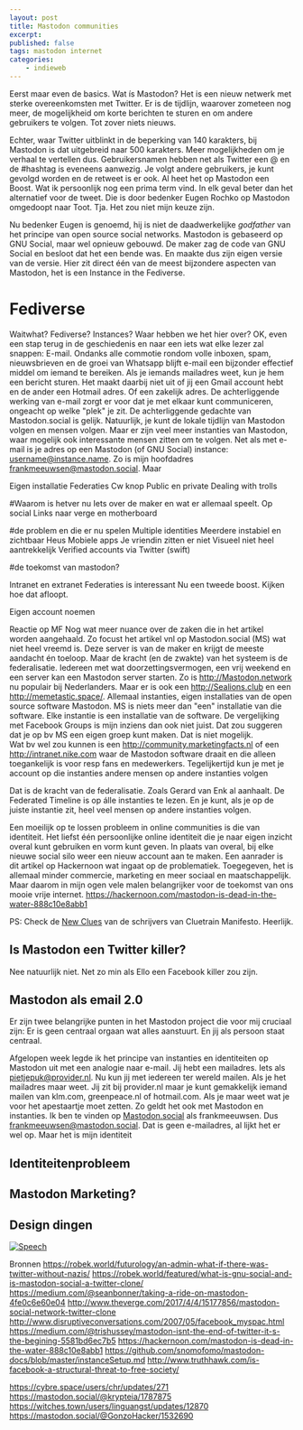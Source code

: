 ```yaml
---
layout: post
title: Mastodon communities
excerpt:
published: false
tags: mastodon internet
categories: 
    - indieweb
---
```





Eerst maar even de basics. Wat ís Mastodon? Het is een nieuw netwerk met sterke overeenkomsten met Twitter. Er is de tijdlijn, waarover zometeen nog meer, de mogelijkheid om korte berichten te sturen en om andere gebruikers te volgen. Tot zover niets nieuws. 



Echter, waar Twitter uitblinkt in de beperking van 140 karakters, bij Mastodon is dat uitgebreid naar 500 karakters. Meer mogelijkheden om je verhaal te vertellen dus. 
Gebruikersnamen hebben net als Twitter een @ en de #hashtag is eveneens aanwezig. Je volgt andere gebruikers, je kunt gevolgd worden en de retweet is er ook. Al heet het op Mastodon een Boost.
Wat ik persoonlijk nog een prima term vind. In elk geval beter dan het alternatief voor de tweet. Die is door bedenker Eugen Rochko op Mastodon omgedoopt naar Toot. Tja. Het zou niet mijn keuze zijn. 

Nu bedenker Eugen is genoemd, hij is niet de daadwerkelijke *godfather* van het principe van open source social networks. Mastodon is gebaseerd op GNU Social, maar wel opnieuw gebouwd. De maker zag de code van GNU Social en besloot dat het een bende was. En maakte dus zijn eigen versie van de versie. Hier zit direct één van de meest bijzondere aspecten van Mastodon, het is een Instance in the Fediverse.

# Fediverse

Waitwhat? Fediverse? Instances? Waar hebben we het hier over? 
OK, even een stap terug in de geschiedenis en naar een iets wat elke lezer zal snappen: E-mail. 
Ondanks alle commotie rondom volle inboxen, spam, nieuwsbrieven en de groei van Whatsapp blijft e-mail een bijzonder effectief middel om iemand te bereiken. Als je iemands mailadres weet, kun je hem een bericht sturen. Het maakt daarbij niet uit of jij een Gmail account hebt en de ander een Hotmail adres. Of een zakelijk adres. De achterliggende werking van e-mail zorgt er voor dat je met elkaar kunt communiceren, ongeacht op welke "plek" je zit. 
De achterliggende gedachte van Mastodon.social is gelijk. Natuurlijk, je kunt de lokale tijdlijn van Mastodon volgen en mensen volgen. Maar er zijn veel meer instanties van Mastodon, waar mogelijk ook interessante mensen zitten om te volgen. Net als met e-mail is je adres op een Mastodon (of GNU Social) instance: username@instance.name. Zo is mijn hoofdadres frankmeeuwsen@mastodon.social. Maar 


Eigen installatie
Federaties 
Cw knop
Public en private
Dealing with trolls

#Waarom is hetver nu
Iets over de maker en wat er allemaal speelt. Op social
Links naar verge en motherboard

#de problem en die er nu spelen
Multiple identities
Meerdere instabiel en zichtbaar Heus
Mobiele apps
Je vriendin zitten er niet
Visueel niet heel aantrekkelijk
Verified accounts via Twitter (swift)

#de toekomst van mastodon?

Intranet en extranet
Federaties is interessant 
Nu een tweede boost. Kijken hoe dat afloopt. 


Eigen account noemen





Reactie op MF
Nog wat meer nuance over de zaken die in het artikel worden aangehaald. Zo focust het artikel vnl op Mastodon.social (MS) wat niet heel vreemd is. Deze server is van de maker en krijgt de meeste aandacht én toeloop. Maar de kracht (en de zwakte) van het systeem is de federalisatie. Iedereen met wat doorzettingsvermogen, een vrij weekend en een server kan een Mastodon server starten. Zo is http://Mastodon.network nu populair bij Nederlanders. Maar er is ook een http://Sealions.club en een http://memetastic.space/. Allemaal instanties, eigen installaties van de open source software Mastodon. MS is niets meer dan "een" installatie van die software. Elke instantie is een installatie van de software. 
De vergelijking met Facebook Groups is mijn inziens dan ook niet juist. Dat zou suggeren dat je op bv MS een eigen groep kunt maken. Dat is niet mogelijk.  
Wat bv wel zou kunnen is een http://community.marketingfacts.nl of een http://intranet.nike.com waar de Mastodon software draait en die alleen toegankelijk is voor resp fans en medewerkers.
Tegelijkertijd kun je met je account op die instanties andere mensen op andere instanties volgen

Dat is de kracht van de federalisatie. Zoals Gerard van Enk al aanhaalt. De Federated Timeline is op álle instanties te lezen. En je kunt, als je op de juiste instantie zit, heel veel mensen op andere instanties volgen. 

Een moeilijk op te lossen probleem in online communities is die van identiteit. Het liefst één persoonlijke online identiteit die je naar eigen inzicht overal kunt gebruiken en vorm kunt geven. In plaats van overal, bij elke nieuwe social silo weer een nieuw account aan te maken. Een aanrader is dit artikel op Hackernoon wat ingaat op de problematiek. Toegegeven, het is allemaal minder commercie, marketing en meer sociaal en maatschappelijk. Maar daarom in mijn ogen vele malen belangrijker voor de toekomst van ons mooie vrije internet. https://hackernoon.com/mastodon-is-dead-in-the-water-888c10e8abb1

PS: Check de [New Clues](http://newclues.cluetrain.com/) van de schrijvers van Cluetrain Manifesto. Heerlijk. 


## Is Mastodon een Twitter killer?

Nee natuurlijk niet. Net zo min als Ello een Facebook killer zou zijn. 

## Mastodon als email 2.0
Er zijn twee belangrijke punten in het Mastodon project die voor mij cruciaal zijn: Er is geen centraal orgaan wat alles aanstuurt. En jij als persoon staat centraal. 

Afgelopen week legde ik het principe van instanties en identiteiten op Mastodon uit met een analogie naar e-mail. Jij hebt een mailadres. Iets als pietjepuk@provider.nl. Nu kun jij met iedereen ter wereld mailen. Als je het mailadres maar weet. Jij zit bij provider.nl maar je kunt gemakkelijk iemand mailen van klm.com, greenpeace.nl of hotmail.com. Als je maar weet wat je voor het apestaartje moet zetten. 
Zo geldt het ook met Mastodon en instanties. Ik ben te vinden op [Mastodon.social](https://mastodon.social/@frankmeeuwsen) als frankmeeuwsen. Dus frankmeeuwsen@mastodon.social. Dat is geen e-mailadres, al lijkt het er wel op. Maar het is mijn identiteit

## Identiteitenprobleem


## Mastodon Marketing?

## Design dingen

[![Speech](https://cl.ly/1w0L4511241y/2017-04-07_23-29-39.png "Speech")](https://mastodon.xyz/users/BradyDale/updates/46841)


Bronnen
https://robek.world/futurology/an-admin-what-if-there-was-twitter-without-nazis/
https://robek.world/featured/what-is-gnu-social-and-is-mastodon-social-a-twitter-clone/
https://medium.com/@seanbonner/taking-a-ride-on-mastodon-4fe0c6e60e04
http://www.theverge.com/2017/4/4/15177856/mastodon-social-network-twitter-clone
http://www.disruptiveconversations.com/2007/05/facebook_myspac.html
https://medium.com/@trishussey/mastodon-isnt-the-end-of-twitter-it-s-the-begining-5581bd6ec7b5
https://hackernoon.com/mastodon-is-dead-in-the-water-888c10e8abb1
https://github.com/snomofomo/mastodon-docs/blob/master/instanceSetup.md
http://www.truthhawk.com/is-facebook-a-structural-threat-to-free-society/

https://cybre.space/users/chr/updates/271
https://mastodon.social/@krypteia/1787875
https://witches.town/users/linguangst/updates/12870
https://mastodon.social/@GonzoHacker/1532690
